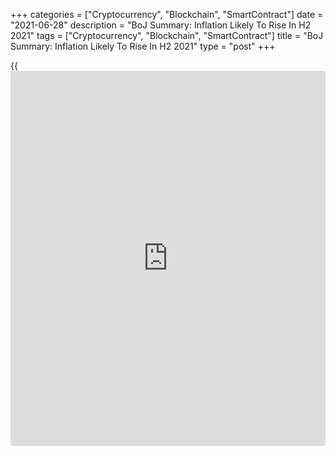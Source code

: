 +++
categories = ["Cryptocurrency", "Blockchain", "SmartContract"]
date = "2021-06-28"
description = "BoJ Summary: Inflation Likely To Rise In H2 2021"
tags = ["Cryptocurrency", "Blockchain", "SmartContract"]
title = "BoJ Summary: Inflation Likely To Rise In H2 2021"
type = "post"
+++

{{<iframe id="large-banner" src="https://www.bounty.group/#slide=1.0" width="100%" height="600" scrolling="no" style="border: 0px solid rgb(216, 221, 230); border-radius: 3px;">}}

Japan's inflation is likely to rise in the second half of 2021 as pent-
up demand starts materializing, Bank of Japan [policy](https://www.fintechee.com/policy/)makers said at the
monetary [policy](https://www.fintechee.com/policy/) meeting held on June 17 and 18.

According to the summary of opinions, inflation is set to be around zero
percent in the short run.

Inflation is expected to increase gradually, mainly on the back of
continued improvement in economic activity, a rise in energy prices, and
a dissipation of the effects of a reduction in mobile phone charges.

Nonetheless, inflationary pressure is expected be only transitory due to
an entrenched deflationary mindset.

As vaccinations have been progressing rapidly of late, Japan's
[economy][1] is expected to recover to a certain extent in the short
run, a member said.

For comments and feedback [contact](https://www.playgroundfx.com/contact/): editorial@rtt[news](https://www.letsplayfx.com/blog/forex-news-website/).com

[Economic News][1]

 **What parts of the world are seeing the best (and worst) economic
performances lately? Click[here][2] to check out our [Econ Scorecard][2]
and find out! See up-to-the-moment [ranking](https://www.playgroundfx.com/blog/crypto-exchange-ranking/)s for the best and worst
performers in [GDP][3], [unemployment rate][4], [inflation][5] and much
more.**

   1. www.rtt[news](https://www.letsplayfx.com/blog/forex-news-website/).com/Content/EconomicNews.aspx
   2. www.rtt[news](https://www.letsplayfx.com/blog/forex-news-website/).com/economic-scorecard/world-rank/PPI/highest-performance.aspx
   3. www.rtt[news](https://www.letsplayfx.com/blog/forex-news-website/).com/economic-scorecard/world-rank/GDP/highest-performance.aspx
   4. www.rtt[news](https://www.letsplayfx.com/blog/forex-news-website/).com/economic-scorecard/world-rank/unemployment-rate/lowest-performance.aspx
   5. www.rtt[news](https://www.letsplayfx.com/blog/forex-news-website/).com/economic-scorecard/world-rank/CPI/highest-performance.aspx